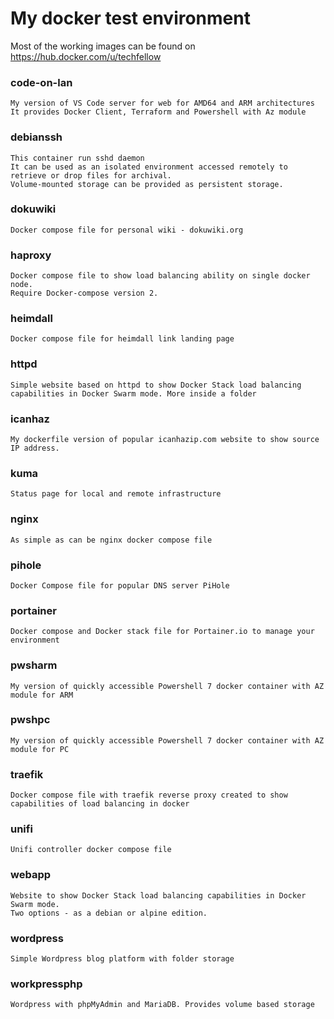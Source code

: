 # My docker test environment
Most of the working images can be found on https://hub.docker.com/u/techfellow
### code-on-lan
    My version of VS Code server for web for AMD64 and ARM architectures
    It provides Docker Client, Terraform and Powershell with Az module
### debianssh
    This container run sshd daemon
    It can be used as an isolated environment accessed remotely to retrieve or drop files for archival.
    Volume-mounted storage can be provided as persistent storage.
### dokuwiki
    Docker compose file for personal wiki - dokuwiki.org
### haproxy
    Docker compose file to show load balancing ability on single docker node.
    Require Docker-compose version 2.
### heimdall
    Docker compose file for heimdall link landing page

### httpd
    Simple website based on httpd to show Docker Stack load balancing capabilities in Docker Swarm mode. More inside a folder
### icanhaz
    My dockerfile version of popular icanhazip.com website to show source IP address.
### kuma
    Status page for local and remote infrastructure
### nginx
    As simple as can be nginx docker compose file
### pihole
    Docker Compose file for popular DNS server PiHole
### portainer
    Docker compose and Docker stack file for Portainer.io to manage your environment
### pwsharm
    My version of quickly accessible Powershell 7 docker container with AZ module for ARM
### pwshpc
    My version of quickly accessible Powershell 7 docker container with AZ module for PC
### traefik
    Docker compose file with traefik reverse proxy created to show capabilities of load balancing in docker
### unifi
    Unifi controller docker compose file
### webapp
    Website to show Docker Stack load balancing capabilities in Docker Swarm mode.
    Two options - as a debian or alpine edition.
### wordpress
    Simple Wordpress blog platform with folder storage
### workpressphp
    Wordpress with phpMyAdmin and MariaDB. Provides volume based storage
